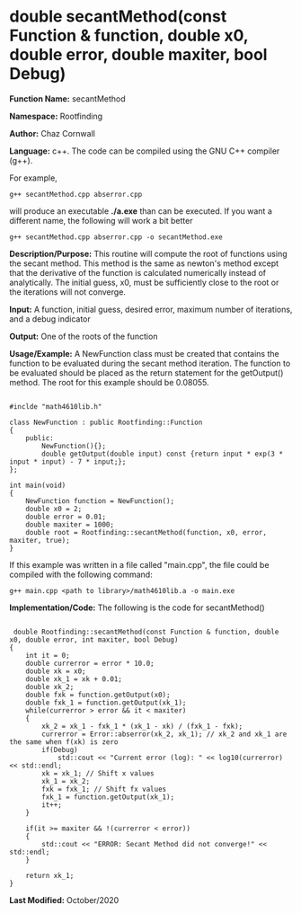 # double secantMethod(const Function & function, double x0, double error, double maxiter, bool Debug)

**Function Name:**           secantMethod

**Namespace:**               Rootfinding

**Author:** Chaz Cornwall

**Language:** c++. The code can be compiled using the GNU C++ compiler (g++).

For example,

    g++ secantMethod.cpp abserror.cpp

will produce an executable **./a.exe** than can be executed. If you want a different name, the following will work a bit
better

    g++ secantMethod.cpp abserror.cpp -o secantMethod.exe

**Description/Purpose:** This routine will compute the root of functions using the secant method. This method is the same as newton's method except that the derivative of the 
function is calculated numerically instead of analytically. The initial guess, x0, must be sufficiently close to the root or the iterations will not converge.

**Input:** A function, initial guess, desired error, maximum number of iterations, and a debug indicator

**Output:** One of the roots of the function

**Usage/Example:** A NewFunction class must be created that contains the function to be evaluated during the secant method iteration. The function to be evaluated should be placed as the return
 statement for the getOutput() method. The root for this example should be 0.08055.

<pre><code> 
#inclde "math4610lib.h" 

class NewFunction : public Rootfinding::Function
{
    public:
        NewFunction(){}; 
        double getOutput(double input) const {return input * exp(3 * input * input) - 7 * input;};
};

int main(void)
{
    NewFunction function = NewFunction();
    double x0 = 2;
    double error = 0.01;
    double maxiter = 1000;
    double root = Rootfinding::secantMethod(function, x0, error, maxiter, true);
}
</pre></code>

If this example was written in a file called "main.cpp", the file could be compiled with the following command:

    g++ main.cpp <path to library>/math4610lib.a -o main.exe

**Implementation/Code:** The following is the code for secantMethod()

<pre><code>
 double Rootfinding::secantMethod(const Function & function, double x0, double error, int maxiter, bool Debug)
{
    int it = 0;
    double currerror = error * 10.0;
    double xk = x0;
    double xk_1 = xk + 0.01;
    double xk_2;
    double fxk = function.getOutput(x0);
    double fxk_1 = function.getOutput(xk_1);
    while(currerror > error && it < maxiter)
    {
        xk_2 = xk_1 - fxk_1 * (xk_1 - xk) / (fxk_1 - fxk);
        currerror = Error::abserror(xk_2, xk_1); // xk_2 and xk_1 are the same when f(xk) is zero
        if(Debug)
            std::cout << "Current error (log): " << log10(currerror) << std::endl;
        xk = xk_1; // Shift x values
        xk_1 = xk_2;
        fxk = fxk_1; // Shift fx values
        fxk_1 = function.getOutput(xk_1);
        it++;
    }

    if(it >= maxiter && !(currerror < error))
    {
        std::cout << "ERROR: Secant Method did not converge!" << std::endl;
    }

    return xk_1;
}
</pre></code>

**Last Modified:** October/2020
